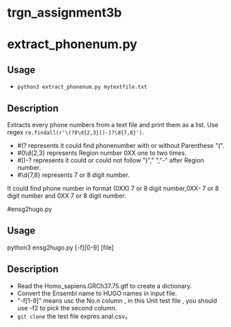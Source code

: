 # trgn_assignment3b

# extract_phonenum.py

## Usage

- `python3 extract_phonenum.py mytextfile.txt`

## Description

Extracts every phone numbers from a text file and print them as a list. Use regex `re.findall(r'\(?0\d{2,3}[)-]?\d{7,8}')`. 

- #(? represents it could find phonenumber with or without Parenthese "(".
- #0\d{2,3} represents Region number 0XX one to two times.
- #[)-? represents it could or could not follow ")"," ","-" after Region number.
- #\d{7,8} represents 7 or 8 digit number.

It could find phone number in format (0XX) 7 or 8 digit number,0XX- 7 or 8 digit number and 0XX 7 or 8 digit number.


#ensg2hugo.py

## Usage

python3 ensg2hugo.py [-f][0-9] [file]

## Description

- Read the Homo_sapiens.GRCh37.75.gtf to create a dictionary.
- Convert the Ensembl name to HUGO names in input file.
- "-f[1-9]" means usc the No.n column , in this Unit test file , you should use -f2 to pick the second column.
- `git clone` the test file expres.anal.csv。

